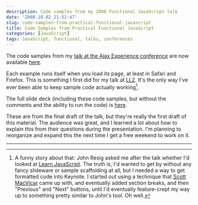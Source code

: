 ```yaml
---
description: Code samples from my 2008 Functional JavaScript talk
date: '2008-10-02 21:52:47'
slug: code-samples-from-practical-functional-javascript
title: Code Samples from Practical Functional JavaScript
categories: [JavaScript]
tags: JavaScript, functional, talks, conferences
---
```


The code samples from my [talk at the Ajax Experience
conference](/2008/09/practical-functional-javascript) are now available
[here](https://osteele.com/talks/ajaxian-2008/samples).

Each example runs itself when you load its page, at least in Safari and Firefox.
This is something I first did for my talk at [LL2](http://ll2.ai.mit.edu/). It's
the only way I've ever been able to keep sample code actually working[^1].

The full slide deck (including these code samples, but without the comments and
the ability to run the code) is
[here](http://www.slideshare.net/osteele/oliver-steele-functional-javascript-presentation).

These are from the final draft of the talk, but they're really the first draft
of this material. The audience was great, and I learned a lot about how to
explain this from their questions during the presentation. I'm planning to
reorganize and expand this the next time I get a free weekend to work on it.

---

[^1]: A funny story about that: John Resig asked me after the talk whether I'd looked at [Learn JavaScript](http://ejohn.org/apps/learn/). The truth is, I'd wanted to get by without any fancy slideware or sample scaffolding at all, but I needed a way to get formatted code into Keynote. I started out using a technique that [Scott MacVicar](http://www.macvicar.net/blog/2008/06/source-code-hig.html) came up with, and eventually added section breaks, and then "Previous" and "Next" buttons, until I'd eventually feature-crept my way up to something pretty similar to John's tool. Oh well.
